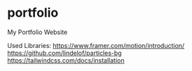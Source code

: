 # portfolio
My Portfolio Website

Used Libraries:
https://www.framer.com/motion/introduction/
https://github.com/lindelof/particles-bg
https://tailwindcss.com/docs/installation